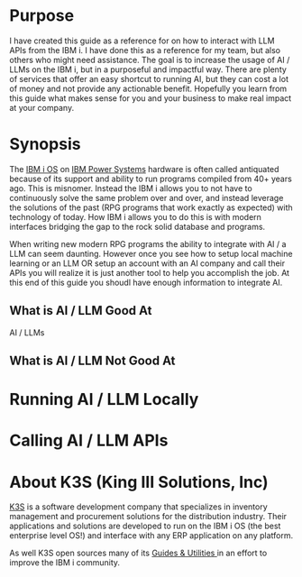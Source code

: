 # Purpose

I have created this guide as a reference for on how to interact with LLM APIs from the IBM i. I have done this as a reference for my team, but also others who might need assistance. The goal is to increase the usage of AI / LLMs on the IBM i, but in a purposeful and impactful way. There are plenty of services that offer an easy shortcut to running AI, but they can cost a lot of money and not provide any actionable benefit. Hopefully you learn from this guide what makes sense for you and your business to make real impact at your company. 

# Synopsis

The [IBM i OS](https://en.wikipedia.org/wiki/IBM_i) on [IBM Power Systems](https://en.wikipedia.org/wiki/IBM_Power_Systems) hardware is often called antiquated because of its support and ability to run programs compiled from 40+ years ago. This is misnomer. Instead the IBM i allows you to not have to continuously solve the same problem over and over, and instead leverage the solutions of the past (RPG programs that work exactly as expected) with technology of today. How IBM i allows you to do this is with modern interfaces bridging the gap to the rock solid database and programs. 

When writing new modern RPG programs the ability to integrate with AI / a LLM can seem daunting. However once you see how to setup local machine learning or an LLM OR setup an account with an AI company and call their APIs you will realize it is just another tool to help you accomplish the job. At this end of this guide you shoudl have enough information to integrate AI. 


## What is AI / LLM Good At

AI / LLMs 

## What is AI / LLM Not Good At

# Running AI / LLM Locally

# Calling AI / LLM APIs


# About K3S (King III Solutions, Inc)

[K3S](https://k3s.com) is a software development company that specializes in inventory management and procurement solutions for the distribution industry. Their applications and solutions are developed to run on the IBM i OS (the best enterprise level OS!) and interface with any ERP application on any platform. 

As well K3S open sources many of its [Guides & Utilities ](https://technical.k3s.com/docs/utilities/) in an effort to improve the IBM i community. 
